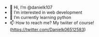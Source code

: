 - 👋 Hi, I’m @danielk107
- 👀 I’m interested in web development
- 🌱 I’m currently learning python
- 📫 How to reach me? My twiiter of course! (https://twitter.com/Danielk06512583)
